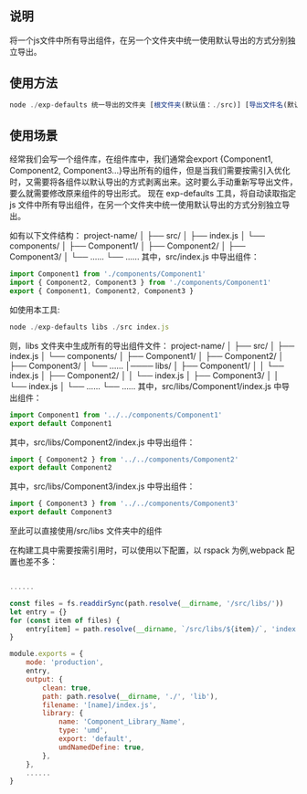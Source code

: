 ## 说明

将一个js文件中所有导出组件，在另一个文件夹中统一使用默认导出的方式分别独立导出。

## 使用方法

```javascript
node ./exp-defaults 统一导出的文件夹 [根文件夹(默认值：./src)] [导出文件名(默认值：index.js)]
```

## 使用场景

经常我们会写一个组件库，在组件库中，我们通常会export {Component1, Component2, Component3...}导出所有的组件，但是当我们需要按需引入优化时，又需要将各组件以默认导出的方式剥离出来。这时要么手动重新写导出文件，要么就需要修改原来组件的导出形式。
现在 exp-defaults 工具，将自动读取指定 js 文件中所有导出组件，在另一个文件夹中统一使用默认导出的方式分别独立导出。

如有以下文件结构：
project-name/
│
├── src/
│ ├── index.js
│ └── components/
│ ├── Component1/
│ ├── Component2/
│ ├── Component3/
│ └── ......
└── ......
其中，src/index.js 中导出组件：

```javascript
import Component1 from './components/Component1'
import { Component2, Component3 } from './components/Component1'
export { Component1, Component2, Component3 }
```

如使用本工具:

```javascript
node ./exp-defaults libs ./src index.js
```

则，libs 文件夹中生成所有的导出组件文件：
project-name/
│
├── src/
│ ├── index.js
│ └── components/
│ ├── Component1/
│ ├── Component2/
│ ├── Component3/
│ └── ......
│──── libs/
│ ├── Component1/
│ │ └── index.js
│ ├── Component2/
│ │ └── index.js
│ ├── Component3/
│ │ └── index.js
│ └── ......
└── ......
其中，src/libs/Component1/index.js 中导出组件：

```javascript
import Component1 from '../../components/Component1'
export default Component1
```

其中，src/libs/Component2/index.js 中导出组件：

```javascript
import { Component2 } from '../../components/Component2'
export default Component2
```

其中，src/libs/Component3/index.js 中导出组件：

```javascript
import { Component3 } from '../../components/Component3'
export default Component3
```

至此可以直接使用/src/libs 文件夹中的组件

在构建工具中需要按需引用时，可以使用以下配置，以 rspack 为例,webpack 配置也差不多：

```javascript

......

const files = fs.readdirSync(path.resolve(__dirname, '/src/libs/'))
let entry = {}
for (const item of files) {
    entry[item] = path.resolve(__dirname, `/src/libs/${item}/`, 'index.js')
}

module.exports = {
    mode: 'production',
    entry,
    output: {
        clean: true,
        path: path.resolve(__dirname, './', 'lib'),
        filename: '[name]/index.js',
        library: {
            name: 'Component_Library_Name',
            type: 'umd',
            export: 'default',
            umdNamedDefine: true,
        },
    },
    ......
}

```
